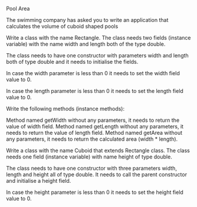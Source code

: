 Pool Area

The swimming company has asked you to write an application that calculates the volume of cuboid shaped pools

Write a class with the name Rectangle.  The class needs two fields (instance variable) with the name width and length both of the type double.

The class needs to have one constructor with parameters width and length both of type double and it needs to initialise the fields.

In case the width parameter is less than 0 it needs to set the width field value to 0.

In case the length parameter is less than 0 it needs to set the length field value to 0.

Write the following methods (instance methods):

Method named getWidth without any parameters, it needs to return the value of width field.
Method named getLength without any parameters, it needs to return the value of length field.
Method named getArea without any parameters, it needs to return the calculated area (width * length).


 Write a class with the name Cuboid that extends Rectangle class.  The class needs one field  (instance variable) with name height of type double.

The class needs to have one constructor with three parameters width, length and height all of type double.  It needs to call the parent constructor and initialise a height field.

In case the height parameter is less than 0 it needs to set the height field value to 0.
